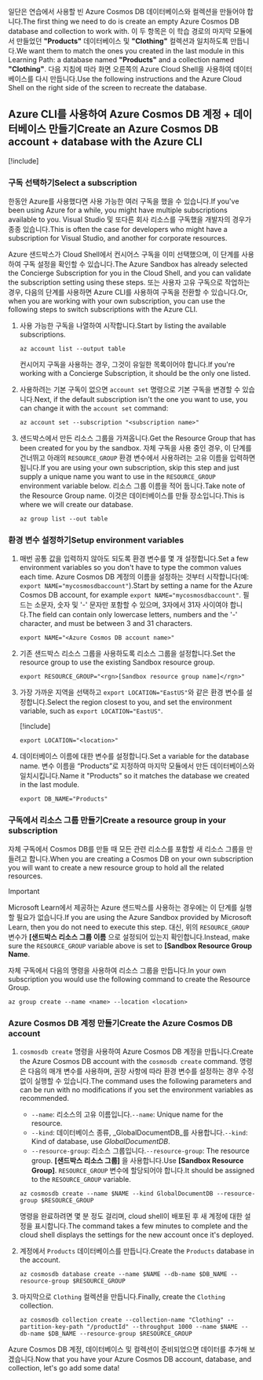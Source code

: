 <span data-ttu-id="db8bd-101">일단은 연습에서 사용할 빈 Azure Cosmos DB 데이터베이스와 컬렉션을 만들어야 합니다.</span><span class="sxs-lookup"><span data-stu-id="db8bd-101">The first thing we need to do is create an empty Azure Cosmos DB database and collection to work with.</span></span> <span data-ttu-id="db8bd-102">이 두 항목은 이 학습 경로의 마지막 모듈에서 만들었던 **"Products"** 데이터베이스 및 **"Clothing"** 컬렉션과 일치하도록 만듭니다.</span><span class="sxs-lookup"><span data-stu-id="db8bd-102">We want them to match the ones you created in the last module in this Learning Path: a database named **"Products"** and a collection named **"Clothing"**.</span></span> <span data-ttu-id="db8bd-103">다음 지침에 따라 화면 오른쪽의 Azure Cloud Shell을 사용하여 데이터베이스를 다시 만듭니다.</span><span class="sxs-lookup"><span data-stu-id="db8bd-103">Use the following instructions and the Azure Cloud Shell on the right side of the screen to recreate the database.</span></span>

## <a name="create-an-azure-cosmos-db-account--database-with-the-azure-cli"></a><span data-ttu-id="db8bd-104">Azure CLI를 사용하여 Azure Cosmos DB 계정 + 데이터베이스 만들기</span><span class="sxs-lookup"><span data-stu-id="db8bd-104">Create an Azure Cosmos DB account + database with the Azure CLI</span></span>

[!include[](../../../includes/azure-sandbox-activate.md)]

### <a name="select-a-subscription"></a><span data-ttu-id="db8bd-105">구독 선택하기</span><span class="sxs-lookup"><span data-stu-id="db8bd-105">Select a subscription</span></span>

<span data-ttu-id="db8bd-106">한동안 Azure를 사용했다면 사용 가능한 여러 구독을 했을 수 있습니다.</span><span class="sxs-lookup"><span data-stu-id="db8bd-106">If you've been using Azure for a while, you might have multiple subscriptions available to you.</span></span> <span data-ttu-id="db8bd-107">Visual Studio 및 또다른 회사 리소스를 구독했을 개발자의 경우가 종종 있습니다.</span><span class="sxs-lookup"><span data-stu-id="db8bd-107">This is often the case for developers who might have a subscription for Visual Studio, and another for corporate resources.</span></span>

<span data-ttu-id="db8bd-108">Azure 샌드박스가 Cloud Shell에서 컨시어스 구독을 이미 선택했으며, 이 단계를 사용하여 구독 설정을 확인할 수 있습니다.</span><span class="sxs-lookup"><span data-stu-id="db8bd-108">The Azure Sandbox has already selected the Concierge Subscription for you in the Cloud Shell, and you can validate the subscription setting using these steps.</span></span> <span data-ttu-id="db8bd-109">또는 사용자 고유 구독으로 작업하는 경우, 다음의 단계를 사용하면 Azure CLI를 사용하여 구독을 전환할 수 있습니다.</span><span class="sxs-lookup"><span data-stu-id="db8bd-109">Or, when you are working with your own subscription, you can use the following steps to switch subscriptions with the Azure CLI.</span></span>

1. <span data-ttu-id="db8bd-110">사용 가능한 구독을 나열하여 시작합니다.</span><span class="sxs-lookup"><span data-stu-id="db8bd-110">Start by listing the available subscriptions.</span></span>

    ```azurecli
    az account list --output table
    ```

   <span data-ttu-id="db8bd-111">컨시어지 구독을 사용하는 경우, 그것이 유일한 목록이어야 합니다.</span><span class="sxs-lookup"><span data-stu-id="db8bd-111">If you're working with a Concierge Subscription, it should be the only one listed.</span></span>

1. <span data-ttu-id="db8bd-112">사용하려는 기본 구독이 없으면 `account set` 명령으로 기본 구독을 변경할 수 있습니다.</span><span class="sxs-lookup"><span data-stu-id="db8bd-112">Next, if the default subscription isn't the one you want to use, you can change it with the `account set` command:</span></span>

    ```azurecli
    az account set --subscription "<subscription name>"
    ```
    
1. <span data-ttu-id="db8bd-113">샌드박스에서 만든 리소스 그룹을 가져옵니다.</span><span class="sxs-lookup"><span data-stu-id="db8bd-113">Get the Resource Group that has been created for you by the sandbox.</span></span> <span data-ttu-id="db8bd-114">자체 구독을 사용 중인 경우, 이 단계를 건너뛰고 아래의 `RESOURCE_GROUP` 환경 변수에서 사용하려는 고유 이름을 입력하면 됩니다.</span><span class="sxs-lookup"><span data-stu-id="db8bd-114">If you are using your own subscription, skip this step and just supply a unique name you want to use in the `RESOURCE_GROUP` environment variable below.</span></span> <span data-ttu-id="db8bd-115">리소스 그룹 이름을 적어 둡니다.</span><span class="sxs-lookup"><span data-stu-id="db8bd-115">Take note of the Resource Group name.</span></span> <span data-ttu-id="db8bd-116">이것은 데이터베이스를 만들 장소입니다.</span><span class="sxs-lookup"><span data-stu-id="db8bd-116">This is where we will create our database.</span></span>

    ```azurecli
    az group list --out table
    ```
### <a name="setup-environment-variables"></a><span data-ttu-id="db8bd-117">환경 변수 설정하기</span><span class="sxs-lookup"><span data-stu-id="db8bd-117">Setup environment variables</span></span>

1. <span data-ttu-id="db8bd-118">매번 공통 값을 입력하지 않아도 되도록 환경 변수를 몇 개 설정합니다.</span><span class="sxs-lookup"><span data-stu-id="db8bd-118">Set a few environment variables so you don't have to type the common values each time.</span></span> <span data-ttu-id="db8bd-119">Azure Cosmos DB 계정의 이름을 설정하는 것부터 시작합니다(예: `export NAME="mycosmosdbaccount"`).</span><span class="sxs-lookup"><span data-stu-id="db8bd-119">Start by setting a name for the Azure Cosmos DB account, for example `export NAME="mycosmosdbaccount"`.</span></span> <span data-ttu-id="db8bd-120">필드는 소문자, 숫자 및 '-' 문자만 포함할 수 있으며, 3자에서 31자 사이여야 합니다.</span><span class="sxs-lookup"><span data-stu-id="db8bd-120">The field can contain only lowercase letters, numbers and the '-' character, and must be between 3 and 31 characters.</span></span>

    ```azurecli
    export NAME="<Azure Cosmos DB account name>"
    ```

1. <span data-ttu-id="db8bd-121">기존 샌드박스 리소스 그룹을 사용하도록 리소스 그룹을 설정합니다.</span><span class="sxs-lookup"><span data-stu-id="db8bd-121">Set the resource group to use the existing Sandbox resource group.</span></span>

    ```azurecli
    export RESOURCE_GROUP="<rgn>[Sandbox resource group name]</rgn>"
    ```

1. <span data-ttu-id="db8bd-122">가장 가까운 지역을 선택하고 `export LOCATION="EastUS"`와 같은 환경 변수를 설정합니다.</span><span class="sxs-lookup"><span data-stu-id="db8bd-122">Select the region closest to you, and set the environment variable, such as `export LOCATION="EastUS"`.</span></span>

    [!include[](../../../includes/azure-sandbox-regions-first-mention-note.md)]

    ```azurecli
    export LOCATION="<location>"
    ```

1. <span data-ttu-id="db8bd-123">데이터베이스 이름에 대한 변수를 설정합니다.</span><span class="sxs-lookup"><span data-stu-id="db8bd-123">Set a variable for the database name.</span></span> <span data-ttu-id="db8bd-124">변수 이름을 “Products”로 지정하여 마지막 모듈에서 만든 데이터베이스와 일치시킵니다.</span><span class="sxs-lookup"><span data-stu-id="db8bd-124">Name it "Products" so it matches the database we created in the last module.</span></span>

    ```azurecli
    export DB_NAME="Products"
    ```

### <a name="create-a-resource-group-in-your-subscription"></a><span data-ttu-id="db8bd-125">구독에서 리소스 그룹 만들기</span><span class="sxs-lookup"><span data-stu-id="db8bd-125">Create a resource group in your subscription</span></span>

<span data-ttu-id="db8bd-126">자체 구독에서 Cosmos DB를 만들 때 모든 관련 리소스를 포함할 새 리소스 그룹을 만들려고 합니다.</span><span class="sxs-lookup"><span data-stu-id="db8bd-126">When you are creating a Cosmos DB on your own subscription you will want to create a new resource group to hold all the related resources.</span></span>

> [!IMPORTANT]
> <span data-ttu-id="db8bd-127">Microsoft Learn에서 제공하는 Azure 샌드박스를 사용하는 경우에는 이 단계를 실행할 필요가 없습니다.</span><span class="sxs-lookup"><span data-stu-id="db8bd-127">If you are using the Azure Sandbox provided by Microsoft Learn, then you do not need to execute this step.</span></span> <span data-ttu-id="db8bd-128">대신, 위의 `RESOURCE_GROUP` 변수가 **<rgn>[샌드박스 리소스 그룹 이름</rgn>** 으로 설정되어 있는지 확인합니다.</span><span class="sxs-lookup"><span data-stu-id="db8bd-128">Instead, make sure the `RESOURCE_GROUP` variable above is set to **<rgn>[Sandbox Resource Group Name</rgn>**.</span></span>

<span data-ttu-id="db8bd-129">자체 구독에서 다음의 명령을 사용하여 리소스 그룹을 만듭니다.</span><span class="sxs-lookup"><span data-stu-id="db8bd-129">In your own subscription you would use the following command to create the Resource Group.</span></span> 

```azurecli
az group create --name <name> --location <location>
```

### <a name="create-the-azure-cosmos-db-account"></a><span data-ttu-id="db8bd-130">Azure Cosmos DB 계정 만들기</span><span class="sxs-lookup"><span data-stu-id="db8bd-130">Create the Azure Cosmos DB account</span></span>

1. <span data-ttu-id="db8bd-131">`cosmosdb create` 명령을 사용하여 Azure Cosmos DB 계정을 만듭니다.</span><span class="sxs-lookup"><span data-stu-id="db8bd-131">Create the Azure Cosmos DB account with the `cosmosdb create` command.</span></span> <span data-ttu-id="db8bd-132">명령은 다음의 매개 변수를 사용하며, 권장 사항에 따라 환경 변수를 설정하는 경우 수정 없이 실행할 수 있습니다.</span><span class="sxs-lookup"><span data-stu-id="db8bd-132">The command uses the following parameters and can be run with no modifications if you set the environment variables as recommended.</span></span>
    - <span data-ttu-id="db8bd-133">`--name`: 리소스의 고유 이름입니다.</span><span class="sxs-lookup"><span data-stu-id="db8bd-133">`--name`: Unique name for the resource.</span></span>
    - <span data-ttu-id="db8bd-134">`--kind`: 데이터베이스 종류, _GlobalDocumentDB_를 사용합니다.</span><span class="sxs-lookup"><span data-stu-id="db8bd-134">`--kind`: Kind of database, use _GlobalDocumentDB_.</span></span>
    - <span data-ttu-id="db8bd-135">`--resource-group`: 리소스 그룹입니다.</span><span class="sxs-lookup"><span data-stu-id="db8bd-135">`--resource-group`: The resource group.</span></span> <span data-ttu-id="db8bd-136">**<rgn>[샌드박스 리소스 그룹]</rgn>** 을 사용합니다.</span><span class="sxs-lookup"><span data-stu-id="db8bd-136">Use **<rgn>[Sandbox Resource Group]</rgn>**.</span></span> <span data-ttu-id="db8bd-137">`RESOURCE_GROUP` 변수에 할당되어야 합니다.</span><span class="sxs-lookup"><span data-stu-id="db8bd-137">It should be assigned to the `RESOURCE_GROUP` variable.</span></span>

    ```azurecli
    az cosmosdb create --name $NAME --kind GlobalDocumentDB --resource-group $RESOURCE_GROUP
    ```

    <span data-ttu-id="db8bd-138">명령을 완료하려면 몇 분 정도 걸리며, cloud shell이 배포된 후 새 계정에 대한 설정을 표시합니다.</span><span class="sxs-lookup"><span data-stu-id="db8bd-138">The command takes a few minutes to complete and the cloud shell displays the settings for the new account once it's deployed.</span></span>

1. <span data-ttu-id="db8bd-139">계정에서 `Products` 데이터베이스를 만듭니다.</span><span class="sxs-lookup"><span data-stu-id="db8bd-139">Create the `Products` database in the account.</span></span>

    ```azurecli
    az cosmosdb database create --name $NAME --db-name $DB_NAME --resource-group $RESOURCE_GROUP
    ```

1. <span data-ttu-id="db8bd-140">마지막으로 `Clothing` 컬렉션을 만듭니다.</span><span class="sxs-lookup"><span data-stu-id="db8bd-140">Finally, create the `Clothing` collection.</span></span>

    ```azurecli
    az cosmosdb collection create --collection-name "Clothing" --partition-key-path "/productId" --throughput 1000 --name $NAME --db-name $DB_NAME --resource-group $RESOURCE_GROUP
    ```

<span data-ttu-id="db8bd-141">Azure Cosmos DB 계정, 데이터베이스 및 컬렉션이 준비되었으면 데이터를 추가해 보겠습니다.</span><span class="sxs-lookup"><span data-stu-id="db8bd-141">Now that you have your Azure Cosmos DB account, database, and collection, let's go add some data!</span></span>